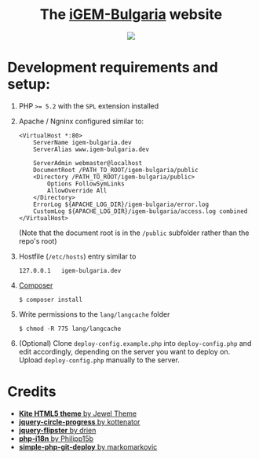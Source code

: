 
<h1 align="center">The <a href="http://igem-bulgaria.com">iGEM-Bulgaria</a> website</h2>
<p align="center">
  <a href="http://igem-bulgaria.com" align="center"><img src="http://igem-bulgaria.com/assets/images/logo_small.png"/></a>
</p>

# Development requirements and setup:

1. PHP `>= 5.2` with the `SPL` extension installed
2. Apache / Ngninx configured similar to:

    ```
    <VirtualHost *:80>
        ServerName igem-bulgaria.dev
        ServerAlias www.igem-bulgaria.dev

        ServerAdmin webmaster@localhost
        DocumentRoot /PATH_TO_ROOT/igem-bulgaria/public
        <Directory /PATH_TO_ROOT/igem-bulgaria/public>
            Options FollowSymLinks
            AllowOverride All
        </Directory>
        ErrorLog ${APACHE_LOG_DIR}/igem-bulgaria/error.log
        CustomLog ${APACHE_LOG_DIR}/igem-bulgaria/access.log combined
    </VirtualHost>
    ```

    (Note that the document root is in the `/public` subfolder rather than the repo's root)

3. Hostfile (`/etc/hosts`) entry similar to
    ```
    127.0.0.1   igem-bulgaria.dev
    ```

4. [Composer](https://getcomposer.org/)

    ```
    $ composer install
    ```

5. Write permissions to the `lang/langcache` folder

    ```
    $ chmod -R 775 lang/langcache
    ```

6. (Optional) Clone `deploy-config.example.php` into `deploy-config.php` and edit accordingly, depending on the server you want to deploy on. Upload `deploy-config.php` manually to the server.

# Credits

- [**Kite HTML5 theme** by Jewel Theme](https://jeweltheme.com/product/kite/)
- [**jquery-circle-progress** by kottenator](https://github.com/kottenator/jquery-circle-progress)
- [**jquery-flipster** by drien](https://github.com/drien/jquery-flipster)
- [**php-i18n** by Philipp15b](https://github.com/Philipp15b/php-i18n)
- [**simple-php-git-deploy** by markomarkovic](https://github.com/markomarkovic/simple-php-git-deploy)
